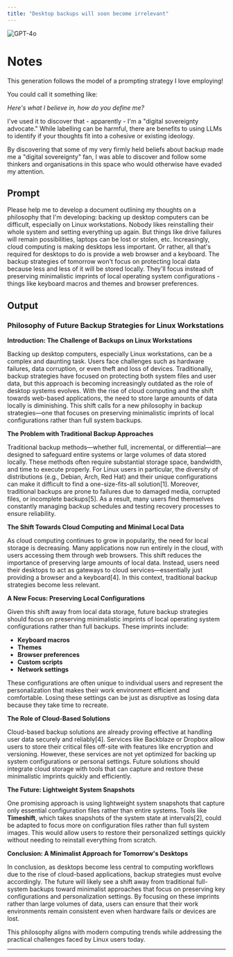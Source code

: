 ```yaml
---
title: "Desktop backups will soon become irrelevant"
---
```

![GPT-4o](https://img.shields.io/badge/GPT--4o-3333FF?style=for-the-badge&logo=openai&logoColor=white)


# Notes

This generation follows the model of a prompting strategy I love employing!

You could call it something like:

*Here's what I believe in, how do you define me?*

I've used it to discover that - apparently - I'm a "digital sovereignty advocate." While labelling can be harmful, there are benefits to using LLMs to identify if your thoughts fit into a cohesive or existing ideology.

By discovering that some of my very firmly held beliefs about backup made me a "digital sovereignty" fan, I was able to discover and follow some thinkers and organisations in this space who would otherwise have evaded my attention.

## Prompt

Please help me to develop a document outlining my thoughts on a philosophy that I'm developing: backing up desktop computers can be difficult, especially on Linux workstations. Nobody likes reinstalling their whole system and setting everything up again. But things like drive failures will remain possibilities, laptops can be lost or stolen, etc. Increasingly, cloud computing is making desktops less important. Or rather, all that's required for desktops to do is provide a web browser and a keyboard. The backup strategies of tomorrow won't focus on protecting local data because less and less of it will be stored locally. They'll focus instead of preserving minimalistic imprints of local operating system configurations - things like keyboard macros and themes and browser preferences.

## Output

### Philosophy of Future Backup Strategies for Linux Workstations

**Introduction: The Challenge of Backups on Linux Workstations**

Backing up desktop computers, especially Linux workstations, can be a complex and daunting task. Users face challenges such as hardware failures, data corruption, or even theft and loss of devices. Traditionally, backup strategies have focused on protecting both system files and user data, but this approach is becoming increasingly outdated as the role of desktop systems evolves. With the rise of cloud computing and the shift towards web-based applications, the need to store large amounts of data locally is diminishing. This shift calls for a new philosophy in backup strategies—one that focuses on preserving minimalistic imprints of local configurations rather than full system backups.

**The Problem with Traditional Backup Approaches**

Traditional backup methods—whether full, incremental, or differential—are designed to safeguard entire systems or large volumes of data stored locally. These methods often require substantial storage space, bandwidth, and time to execute properly. For Linux users in particular, the diversity of distributions (e.g., Debian, Arch, Red Hat) and their unique configurations can make it difficult to find a one-size-fits-all solution\[1]. Moreover, traditional backups are prone to failures due to damaged media, corrupted files, or incomplete backups\[5]. As a result, many users find themselves constantly managing backup schedules and testing recovery processes to ensure reliability.

**The Shift Towards Cloud Computing and Minimal Local Data**

As cloud computing continues to grow in popularity, the need for local storage is decreasing. Many applications now run entirely in the cloud, with users accessing them through web browsers. This shift reduces the importance of preserving large amounts of local data. Instead, users need their desktops to act as gateways to cloud services—essentially just providing a browser and a keyboard\[4]. In this context, traditional backup strategies become less relevant.

**A New Focus: Preserving Local Configurations**

Given this shift away from local data storage, future backup strategies should focus on preserving minimalistic imprints of local operating system configurations rather than full backups. These imprints include:

- **Keyboard macros**
- **Themes**
- **Browser preferences**
- **Custom scripts**
- **Network settings**

These configurations are often unique to individual users and represent the personalization that makes their work environment efficient and comfortable. Losing these settings can be just as disruptive as losing data because they take time to recreate.

**The Role of Cloud-Based Solutions**

Cloud-based backup solutions are already proving effective at handling user data securely and reliably\[4]. Services like Backblaze or Dropbox allow users to store their critical files off-site with features like encryption and versioning. However, these services are not yet optimized for backing up system configurations or personal settings. Future solutions should integrate cloud storage with tools that can capture and restore these minimalistic imprints quickly and efficiently.

**The Future: Lightweight System Snapshots**

One promising approach is using lightweight system snapshots that capture only essential configuration files rather than entire systems. Tools like **Timeshift**, which takes snapshots of the system state at intervals\[2], could be adapted to focus more on configuration files rather than full system images. This would allow users to restore their personalized settings quickly without needing to reinstall everything from scratch.

**Conclusion: A Minimalist Approach for Tomorrow's Desktops**

In conclusion, as desktops become less central to computing workflows due to the rise of cloud-based applications, backup strategies must evolve accordingly. The future will likely see a shift away from traditional full-system backups toward minimalist approaches that focus on preserving key configurations and personalization settings. By focusing on these imprints rather than large volumes of data, users can ensure that their work environments remain consistent even when hardware fails or devices are lost.

This philosophy aligns with modern computing trends while addressing the practical challenges faced by Linux users today.

---

&#x20;
